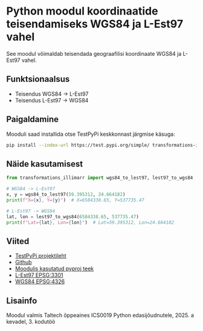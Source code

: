 # Python moodul koordinaatide teisendamiseks WGS84 ja L-Est97 vahel

See moodul võimaldab teisendada geograafilisi koordinaate WGS84 ja L-Est97 vahel.

## Funktsionaalsus

- Teisendus WGS84 → L-Est97
- Teisendus L-Est97 → WGS84

## Paigaldamine

Mooduli saad installida otse TestPyPi keskkonnast järgmise käsuga:

```bash
pip install --index-url https://test.pypi.org/simple/ transformations-illimarr
```

## Näide kasutamisest

```python
from transformations_illimarr import wgs84_to_lest97, lest97_to_wgs84

# WGS84 -> L-Est97
x, y = wgs84_to_lest97(59.395312, 24.664182)
print(f"X={x}, Y={y}")  # X=6584338.65, Y=537735.47

# L-Est97 -> WGS84
lat, lon = lest97_to_wgs84(6584338.65, 537735.47)
print(f"Lat={lat}, Lon={lon}")  # Lat=59.395312, Lon=24.664182
```

## Viited

- [TestPyPi projektileht](https://test.pypi.org/project/transformations-illimarr/)
- [Github](https://github.com/IllimarR/transformations)
- [Moodulis kasutatud pyproj teek](https://pypi.org/project/pyproj/)
- [L-Est97 EPSG:3301](http://spatialreference.org/ref/epsg/3301/)
- [WGS84 EPSG:4326](http://spatialreference.org/ref/epsg/4326/)

## Lisainfo

Moodul valmis Taltech õppeaines ICS0019 Python edasijõudnutele, 2025. a kevadel, 3. kodutöö
